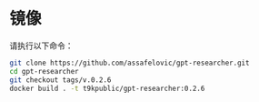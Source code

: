 # 镜像

请执行以下命令：

```bash
git clone https://github.com/assafelovic/gpt-researcher.git
cd gpt-researcher
git checkout tags/v.0.2.6
docker build . -t t9kpublic/gpt-researcher:0.2.6
```
